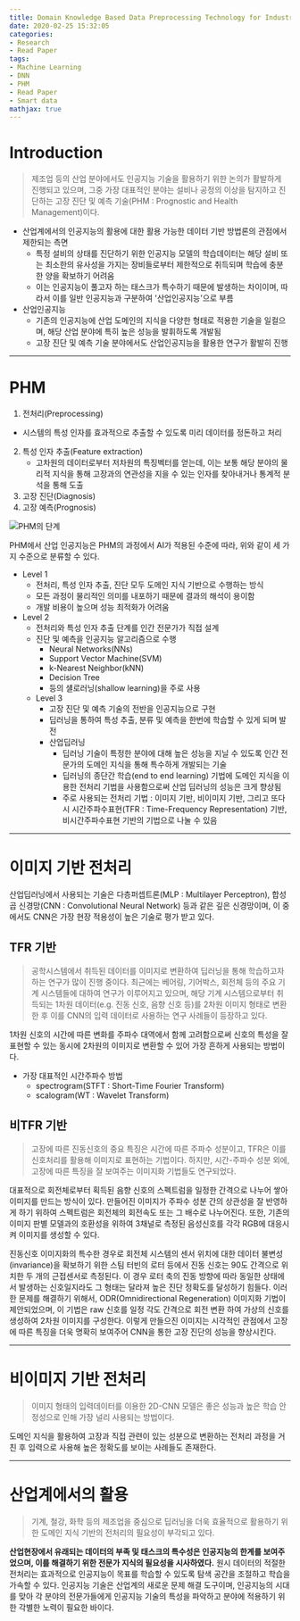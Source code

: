 ```yaml
---
title: Domain Knowledge Based Data Preprocessing Technology for Industrial Applications of Deep Learning
date: 2020-02-25 15:32:05
categories:
- Research
- Read Paper
tags:
- Machine Learning
- DNN
- PHM
- Read Paper
- Smart data
mathjax: true
---
```

# Introduction

> 제조업 등의 산업 분야에서도 인공지능 기술을 활용하기 위한 논의가 활발하게 진행되고 있으며, 그중 가장 대표적인 분야는 설비나 공정의 이상을 탐지하고 진단하는 고장 진단 및 예측 기술(PHM : Prognostic and Health Management)이다.

+ 산업계에서의 인공지능의 활용에 대한 활용 가능한 데이터 기반 방법론의 관점에서 제한되는 측면
  + 특정 설비의 상태를 진단하기 위한 인공지능 모델의 학습데이터는 해당 설비 또는 최소한의 유사성을 가지는 장비들로부터 제한적으로 취득되며 학습에 충분한 양을 확보하기 어려움
  + 이는 인공지능이 풀고자 하는 태스크가 특수하기 때문에 발생하는 차이이며, 따라서 이를 일반 인공지능과 구분하여 '산업인공지능'으로 부름
+ 산업인공지능
  + 기존의 인공지능에 산업 도메인의 지식을 다양한 형태로 적용한 기술을 일컬으며, 해당 산업 분야에 특히 높은 성능을 발휘하도록 개발됨
  + 고장 진단 및 예측 기술 분야에서도 산업인공지능을 활용한 연구가 활발히 진행

<!-- More -->

***

# PHM

1. 전처리(Preprocessing)
  + 시스템의 특성 인자를 효과적으로 추출할 수 있도록 미리 데이터를 정돈하고 처리
2. 특성 인자 추출(Feature extraction)
   + 고차원의 데이터로부터 저차원의 특징벡터를 얻는데, 이는 보통 해당 분야의 물리적 지식을 통해 고장과의 연관성을 지을 수 있는 인자를 찾아내거나 통계적 분석을 통해 도출 
3. 고장 진단(Diagnosis) 
4. 고장 예측(Prognosis)

![PHM의 단계](https://user-images.githubusercontent.com/42334717/75225340-c019bf80-57ed-11ea-918c-a58aac9a2e0b.png)

PHM에서 산업 인공지능은 PHM의 과정에서 AI가 적용된 수준에 따라, 위와 같이 세 가지 수준으로 분류할 수 있다.

+ Level 1
  + 전처리, 특성 인자 추출, 진단 모두 도메인 지식 기반으로 수행하는 방식
  + 모든 과정이 물리적인 의미를 내포하기 때문에 결과의 해석이 용이함
  + 개발 비용이 높으며 성능 최적화가 어려움
+ Level 2
  + 전처리와 특성 인자 추출 단계를 인간 전문가가 직접 설계
  + 진단 및 예측을 인공지능 알고리즘으로 수행
    + Neural Networks(NNs)
    + Support Vector Machine(SVM)
    + k-Nearest Neighbor(kNN)
    + Decision Tree
    + 등의 섈로러닝(shallow learning)을 주로 사용
  + Level 3
    + 고장 진단 및 예측 기술의 전반을 인공지능으로 구현
    + 딥러닝을 통하여 특성 추출, 분류 및 예측을 한번에 학습할 수 있게 되며 발전
    + 산업딥러닝
      + 딥러닝 기술이 특정한 분야에 대해 높은 성능을 지닐 수 있도록 인간 전문가의 도메인 지식을 통해 특수하게 개발되는 기술
      + 딥러닝의 종단간 학습(end to end learning) 기법에 도메인 지식을 이용한 전처리 기법을 사용함으로써 산업 딥러닝의 성능은 크게 향상됨
      + 주로 사용되는 전처리 기법 : 이미지 기반, 비이미지 기반, 그리고 또다시 시간주파수표현(TFR : Time-Frequency Representation) 기반, 비시간주파수표현 기반의 기법으로 나눌 수 있음

***

# 이미지 기반 전처리

산업딥러닝에서 사용되는 기술은 다층퍼셉트론(MLP : Multilayer Perceptron), 합성곱 신경망(CNN : Convolutional Neural Network) 등과 같은 깊은 신경망이며, 이 중에서도 CNN은 가장 현장 적용성이 높은 기술로 평가 받고 있다.

## TFR 기반

> 공학시스템에서 취득된 데이터를 이미지로 변환하여 딥러닝을 통해 학습하고자 하는 연구가 많이 진행 중이다. 최근에는 베어링, 기어박스, 회전체 등의 주요 기계 시스템들에 대하여 연구가 이루어지고 있으며, 해당 기계 시스템으로부터 취득되는 1차원 데이터(e.g. 진동 신호, 음향 신호 등)를 2차원 이미지 형태로 변환한 후 이를 CNN의 입력 데이터로 사용하는 연구 사례들이 등장하고 있다.

1차원 신호의 시간에 따른 변화를 주파수 대역에서 함께 고려함으로써 신호의 특성을 잘 표현할 수 있는 동시에 2차원의 이미지로 변환할 수 있어 가장 흔하게 사용되는 방법이다.

+ 가장 대표적인 시간주파수 방법
  + spectrogram(STFT : Short-Time Fourier Transform)
  + scalogram(WT : Wavelet Transform)

## 비TFR 기반

> 고장에 따른 진동신호의 중요 특징은 시간에 따른 주파수 성분이고, TFR은 이를 신호처리를 활용해 이미지로 표현하는 기법이다. 하지만, 시간-주파수 성분 외에, 고장에 따른 특징을 잘 보여주는 이미지화 기법들도 연구되었다.

대표적으로 회전체로부터 획득된 음향 신호의 스펙트럼을 일정한 간격으로 나누어 쌓아 이미지를 만드는 방식이 있다. 만들어진 이미지가 주파수 성분 간의 상관성을 잘 반영하게 하기 위하여 스펙트럼은 회전체의 회전속도 또는 그 배수로 나누어진다. 또한, 기존의 이미지 판별 모델과의 호환성을 위하여 3채널로 측정된 음성신호를 각각 RGB에 대응시켜 이미지를 생성할 수 있다.

진동신호 이미지화의 특수한 경우로 회전체 시스템의 센서 위치에 대한 데이터 불변성(invariance)을 확보하기 위한 스팀 터빈의 로터 등에서 진동 신호는 90도 간격으로 위치한 두 개의 근접센서로 측정된다. 이 경우 로터 축의 진동 방향에 따라 동일한 상태에서 발생하는 신호일지라도 그 형태는 달라져 높은 진단 정확도를 달성하기 힘들다. 이러한 문제를 해결하기 위해서, ODR(Omnidirectional Regeneration) 이미지화 기법이 제안되었으며, 이 기법은 raw 신호를 일정 각도 간격으로 회전 변환 하여 가상의 신호를 생성하여 2차원 이미지를 구성한다. 이렇게 만들으진 이미지는 시각적인 관점에서 고장에 따른 특징을 더욱 명확히 보여주어 CNN을 통한 고장 진단의 성능을 향상시킨다.

***

# 비이미지 기반 전처리

> 이미지 형태의 입력데이터를 이용한 2D-CNN 모델은 좋은 성능과 높은 학습 안정성으로 인해 가장 널리 사용되는 방법이다.

도메인 지식을 활용하여 고장과 직접 관련이 있는 성분으로 변환하는 전처리 과정을 거친 후 입력으로 사용해 높은 정확도를 보이는 사례들도 존재한다.

***

# 산업계에서의 활용

> 기계, 철강, 화학 등의 제조업을 중심으로 딥러닝을 더욱 효율적으로 활용하기 위한 도메인 지식 기반의 전처리의 필요성이 부각되고 있다.

**산업현장에서 유래되는 데이터의 부족 및 태스크의 특수성은 인공지능의 한계를 보여주었으며, 이를 해결하기 위한 전문가 지식의 필요성을 시사하였다.** 원시 데이터의 적절한 전처리는 효과적으로 인공지능이 목표를 학습할 수 있도록 탐색 공간을 조절하고 학습을 가속할 수 있다. 인공지능 기술은 산업계의 새로운 문제 해결 도구이며, 인공지능의 시대를 맞아 각 분야의 전문가들에게 인공지능 기술의 특성을 파악하고 분야에 적용하기 위한 각별한 노력이 필요한 바이다.